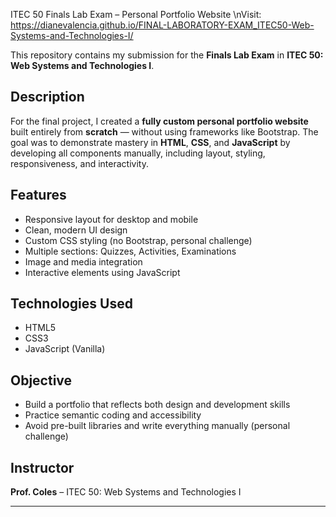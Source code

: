 ITEC 50 Finals Lab Exam – Personal Portfolio Website
\nVisit: https://dianevalencia.github.io/FINAL-LABORATORY-EXAM_ITEC50-Web-Systems-and-Technologies-I/

This repository contains my submission for the **Finals Lab Exam** in **ITEC 50: Web Systems and Technologies I**.

## Description

For the final project, I created a **fully custom personal portfolio website** built entirely from **scratch** — without using frameworks like Bootstrap. The goal was to demonstrate mastery in **HTML**, **CSS**, and **JavaScript** by developing all components manually, including layout, styling, responsiveness, and interactivity.

## Features

- Responsive layout for desktop and mobile
- Clean, modern UI design
- Custom CSS styling (no Bootstrap, personal challenge)
- Multiple sections: Quizzes, Activities, Examinations
- Image and media integration
- Interactive elements using JavaScript

## Technologies Used

- HTML5  
- CSS3  
- JavaScript (Vanilla)

## Objective

- Build a portfolio that reflects both design and development skills
- Practice semantic coding and accessibility
- Avoid pre-built libraries and write everything manually (personal challenge)


## Instructor

**Prof. Coles** – ITEC 50: Web Systems and Technologies I

---
